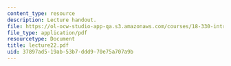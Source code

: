 ```yaml
---
content_type: resource
description: Lecture handout.
file: https://ol-ocw-studio-app-qa.s3.amazonaws.com/courses/18-330-introduction-to-numerical-analysis-spring-2004/37897ad519ab53b7ddd970e75a707a9b_lecture22.pdf
file_type: application/pdf
resourcetype: Document
title: lecture22.pdf
uid: 37897ad5-19ab-53b7-ddd9-70e75a707a9b
---
```


